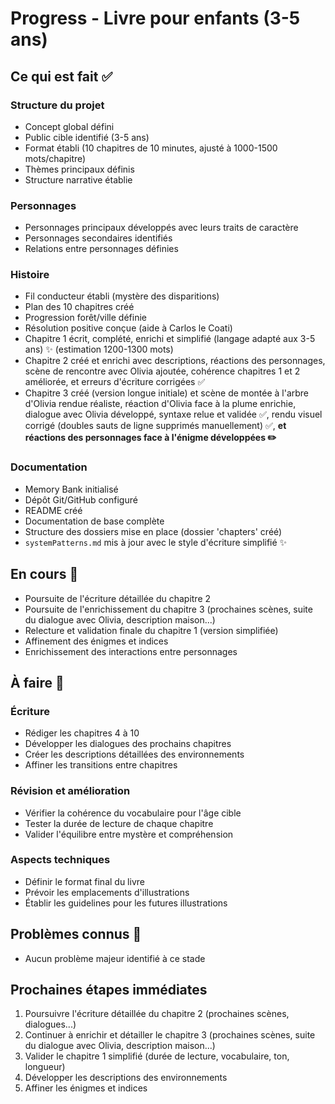 # Progress - Livre pour enfants (3-5 ans)

## Ce qui est fait ✅

### Structure du projet
- Concept global défini
- Public cible identifié (3-5 ans)
- Format établi (10 chapitres de 10 minutes, ajusté à 1000-1500 mots/chapitre)
- Thèmes principaux définis
- Structure narrative établie

### Personnages
- Personnages principaux développés avec leurs traits de caractère
- Personnages secondaires identifiés
- Relations entre personnages définies

### Histoire
- Fil conducteur établi (mystère des disparitions)
- Plan des 10 chapitres créé
- Progression forêt/ville définie
- Résolution positive conçue (aide à Carlos le Coati)
- Chapitre 1 écrit, complété, enrichi et simplifié (langage adapté aux 3-5 ans) ✨ (estimation 1200-1300 mots)
- Chapitre 2 créé et enrichi avec descriptions, réactions des personnages, scène de rencontre avec Olivia ajoutée, cohérence chapitres 1 et 2 améliorée, et erreurs d'écriture corrigées ✅
- Chapitre 3 créé (version longue initiale) et scène de montée à l'arbre d'Olivia rendue réaliste, réaction d'Olivia face à la plume enrichie, dialogue avec Olivia développé, syntaxe relue et validée ✅, rendu visuel corrigé (doubles sauts de ligne supprimés manuellement) ✅, **et réactions des personnages face à l'énigme développées ✏️**

### Documentation
- Memory Bank initialisé
- Dépôt Git/GitHub configuré
- README créé
- Documentation de base complète
- Structure des dossiers mise en place (dossier 'chapters' créé)
- `systemPatterns.md` mis à jour avec le style d'écriture simplifié ✨

## En cours 🔄
- Poursuite de l'écriture détaillée du chapitre 2
- Poursuite de l'enrichissement du chapitre 3 (prochaines scènes, suite du dialogue avec Olivia, description maison...)
- Relecture et validation finale du chapitre 1 (version simplifiée)
- Affinement des énigmes et indices
- Enrichissement des interactions entre personnages

## À faire 📝

### Écriture
- Rédiger les chapitres 4 à 10
- Développer les dialogues des prochains chapitres
- Créer les descriptions détaillées des environnements
- Affiner les transitions entre chapitres

### Révision et amélioration
- Vérifier la cohérence du vocabulaire pour l'âge cible
- Tester la durée de lecture de chaque chapitre
- Valider l'équilibre entre mystère et compréhension

### Aspects techniques
- Définir le format final du livre
- Prévoir les emplacements d'illustrations
- Établir les guidelines pour les futures illustrations

## Problèmes connus 🚨
- Aucun problème majeur identifié à ce stade

## Prochaines étapes immédiates
1. Poursuivre l'écriture détaillée du chapitre 2 (prochaines scènes, dialogues...)
2. Continuer à enrichir et détailler le chapitre 3 (prochaines scènes, suite du dialogue avec Olivia, description maison...)
3. Valider le chapitre 1 simplifié (durée de lecture, vocabulaire, ton, longueur)
4. Développer les descriptions des environnements
5. Affiner les énigmes et indices